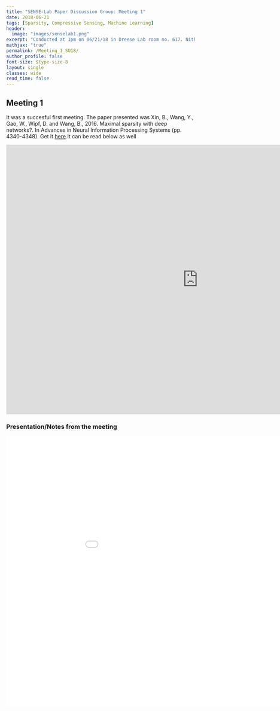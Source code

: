 ```yaml
---
title: "SENSE-Lab Paper Discussion Group: Meeting 1"
date: 2018-06-21 
tags: [Sparsity, Compressive Sensing, Machine Learning]
header:
  image: "images/senselab1.png"
excerpt: "Conducted at 1pm on 06/21/18 in Dreese Lab room no. 617. Nithin Sugavanam (.1@osu.edu) presented the first paper."
mathjax: "true"
permalink: /Meeting_1_SU18/
author_profile: false
font-size: $type-size-8
layout: single
classes: wide
read_time: false
---
```



## Meeting 1


It was a succesful first meeting.
The paper presented was Xin, B., Wang, Y., Gao, W., Wipf, D. and Wang, B., 2016. Maximal sparsity with deep networks?. In Advances in Neural Information Processing Systems (pp. 4340-4348).
Get it [here](https://arxiv.org/pdf/1605.01636.pdf).It can be read below as well 

<embed src="https://arxiv.org/pdf/1605.01636.pdf" type="application/pdf" width="1024px" height="720px" />


### Presentation/Notes from the meeting

<embed src="{{site.url}}/documents/NS_presentation_1.pdf" type="application/pdf" width="1024px" height="720px" />

<!---




Python Code Block:

```python 
    import keras as kr
    print('Hello')
    
    
```

[here](https://www.youtube.com/watch?v=FiOgz3nKpgk)


Just trying out some latex math: $$4+x<3+y$$

Trying some images:

<img src="{{ site.url }}{{ site.baseurl }}/images/screenshot-layouts.png" alt="Just Random">

<figure>
    <a href="/assets/images/image-filename-1-large.jpg"><img src="/images/screenshot-layouts.png"></a>
    <figcaption>Caption describing image.</figcaption>
</figure>

--->